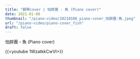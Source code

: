 ```yaml
---
title: "鋼琴cover | 怕胖團 - 魚 (Piano cover)"
date: 2021-01-08
thumbnail: "/piano-video/20210108_piano-cover_怕胖團-魚.jpeg"
url: "/piano-video/piano-cover_fish"
draft: false
---
```


怕胖團 - 魚 (Piano cover)

{{<youtube 1WzatkkCwVI>}}

